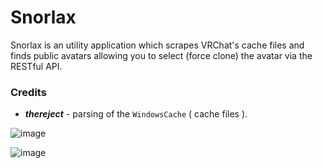 # Snorlax
Snorlax is an utility application which scrapes VRChat's cache files and finds public avatars allowing you to select (force clone) the avatar via the RESTful API. 

### Credits
  * **_thereject_** - parsing of the `WindowsCache` ( cache files ).

![image](https://github.com/user-attachments/assets/1cb22f4a-f363-42b9-a278-9eda562b6bde)

![image](https://github.com/user-attachments/assets/483ed7a5-8db8-4077-b355-9df4ea93abbd)
